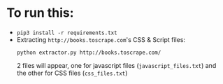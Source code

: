 # To run this:
- `pip3 install -r requirements.txt`
- Extracting `http://books.toscrape.com`'s CSS & Script files:
    ```
    python extractor.py http://books.toscrape.com/
    ```
    2 files will appear, one for javascript files (`javascript_files.txt`) and the other for CSS files (`css_files.txt`)